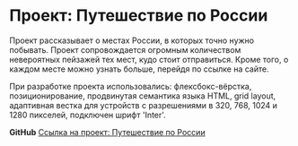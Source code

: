 # Проект: Путешествие по России

Проект рассказывает о местах России, в которых точно нужно побывать. 
Проект сопровождается огромным количеством невероятных пейзажей тех мест, кудо стоит отправиться. 
Кроме того, о каждом месте можно узнать больше, перейдя по ссылке на сайте.

При разработке проекта использовались: флексбокс-вёрстка, позиционирование, 
продвинутая семантика языка HTML, grid layout, адаптивная вестка для устройств 
с разрешениями в 320, 768, 1024 и 1280 пикселей, подключен шрифт 'Inter'.

**GitHub**
[Ссылка на проект: Путешествие по России](https://alrgal.github.io/russian-travel/ "Ссылка на проект: Путешествие по России")